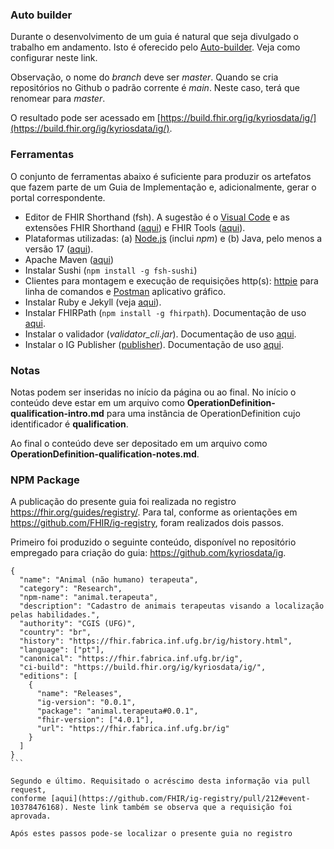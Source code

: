 ### Auto builder

Durante o desenvolvimento de um guia é natural que seja
divulgado o trabalho em andamento. Isto é oferecido
pelo [Auto-builder](https://github.com/FHIR/auto-ig-builder). Veja
como configurar neste link.

Observação, o nome do _branch_ deve ser _master_. Quando se cria
repositórios no Github o padrão corrente é _main_. Neste caso,
terá que renomear para _master_.

O resultado pode ser
acessado em [https://build.fhir.org/ig/kyriosdata/ig/](https://build.fhir.org/ig/kyriosdata/ig/).

### Ferramentas

O conjunto de ferramentas abaixo é suficiente para produzir os artefatos que fazem parte de um Guia de Implementação e, adicionalmente, gerar o portal correspondente.

- Editor de FHIR Shorthand (fsh). A sugestão é o [Visual Code](https://code.visualstudio.com/) e as extensões FHIR Shorthand ([aqui](https://marketplace.visualstudio.com/items?itemName=MITRE-Health.vscode-language-fsh)) e FHIR Tools ([aqui](https://marketplace.visualstudio.com/items?itemName=Yannick-Lagger.vscode-fhir-tools#:~:text=Vscode%2Dfhir%2Dtools%20is%20an,with%20the%20permission%20of%20HL7.)).
- Plataformas utilizadas: (a) [Node.js](https://nodejs.org/en) (inclui _npm_) e (b) Java, pelo menos a versão 17 ([aqui](https://adoptium.net/)).
- Apache Maven ([aqui](https://maven.apache.org/))
- Instalar Sushi (`npm install -g fsh-sushi`)
- Clientes para montagem e execução de requisições http(s): [httpie](https://httpie.io/cli) para linha de comandos e [Postman](https://www.postman.com/) aplicativo gráfico.
- Instalar Ruby e Jekyll (veja [aqui](https://jekyllrb.com/docs/installation/#guides)).
- Instalar FHIRPath (`npm install -g fhirpath`). Documentação de uso [aqui](https://github.com/hl7/fhirpath.js/).
- Instalar o validador (_validator_cli.jar_). Documentação de uso [aqui](https://confluence.hl7.org/display/FHIR/Using+the+FHIR+Validator).
- Instalar o IG Publisher ([publisher](https://github.com/HL7/fhir-ig-publisher)). Documentação de uso [aqui](https://confluence.hl7.org/display/FHIR/IG+Publisher+Documentation).

### Notas

Notas podem ser inseridas no início da página ou ao final.
No início o conteúdo deve estar em um arquivo como
**OperationDefinition-qualification-intro.md** para uma
instância de OperationDefinition cujo identificador é **qualification**.

Ao final o conteúdo deve ser depositado em um arquivo como
**OperationDefinition-qualification-notes.md**.

### NPM Package

A publicação do presente guia foi realizada no registro
https://fhir.org/guides/registry/. Para tal, conforme as
orientações em https://github.com/FHIR/ig-registry, foram realizados dois passos.

Primeiro foi produzido o seguinte conteúdo, disponível no
repositório empregado para criação
do guia: https://github.com/kyriosdata/ig.

````
{
  "name": "Animal (não humano) terapeuta",
  "category": "Research",
  "npm-name": "animal.terapeuta",
  "description": "Cadastro de animais terapeutas visando a localização pelas habilidades.",
  "authority": "CGIS (UFG)",
  "country": "br",
  "history": "https://fhir.fabrica.inf.ufg.br/ig/history.html",
  "language": ["pt"],
  "canonical": "https://fhir.fabrica.inf.ufg.br/ig",
  "ci-build": "https://build.fhir.org/ig/kyriosdata/ig/",
  "editions": [
    {
      "name": "Releases",
      "ig-version": "0.0.1",
      "package": "animal.terapeuta#0.0.1",
      "fhir-version": ["4.0.1"],
      "url": "https://fhir.fabrica.inf.ufg.br/ig"
    }
  ]
}
```

Segundo e último. Requisitado o acréscimo desta informação via pull request,
conforme [aqui](https://github.com/FHIR/ig-registry/pull/212#event-10378476168). Neste link também se observa que a requisição foi aprovada.

Após estes passos pode-se localizar o presente guia no registro

````
